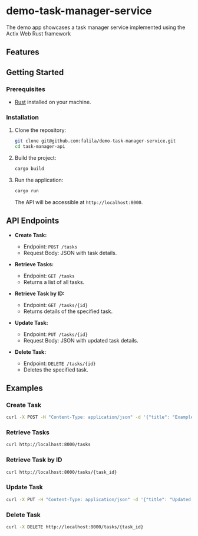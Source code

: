 # demo-task-manager-service
The demo app showcases a task manager service implemented using the Actix Web Rust framework 

## Features

## Getting Started

### Prerequisites

- [Rust](https://www.rust-lang.org/tools/install) installed on your machine.

### Installation

1. Clone the repository:

   ```bash
   git clone git@github.com:falila/demo-task-manager-service.git
   cd task-manager-api
   ```

2. Build the project:

   ```bash
   cargo build
   ```

3. Run the application:

   ```bash
   cargo run
   ```

   The API will be accessible at `http://localhost:8000`.

## API Endpoints

- **Create Task:**
  - Endpoint: `POST /tasks`
  - Request Body: JSON with task details.

- **Retrieve Tasks:**
  - Endpoint: `GET /tasks`
  - Returns a list of all tasks.

- **Retrieve Task by ID:**
  - Endpoint: `GET /tasks/{id}`
  - Returns details of the specified task.

- **Update Task:**
  - Endpoint: `PUT /tasks/{id}`
  - Request Body: JSON with updated task details.

- **Delete Task:**
  - Endpoint: `DELETE /tasks/{id}`
  - Deletes the specified task.

## Examples

### Create Task

```bash
curl -X POST -H "Content-Type: application/json" -d '{"title": "Example Task", "description": "This is a sample task."}' http://localhost:8000/tasks
```

### Retrieve Tasks

```bash
curl http://localhost:8000/tasks
```

### Retrieve Task by ID

```bash
curl http://localhost:8000/tasks/{task_id}
```

### Update Task

```bash
curl -X PUT -H "Content-Type: application/json" -d '{"title": "Updated Task", "description": "This task has been updated."}' http://localhost:8000/tasks/{task_id}
```

### Delete Task

```bash
curl -X DELETE http://localhost:8000/tasks/{task_id}
```

